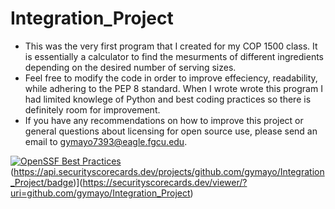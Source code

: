 # Integration_Project
- This was the very first program that I created for my COP 1500 class. It is essentially a calculator to find the mesurments of different ingredients depending on the desired number of serving sizes.
- Feel free to modify the code in order to improve effeciency, readability, while adhering to the PEP 8 standard. When I wrote wrote this program I had limited knowlege of Python and best coding practices so there is definitely room for improvement.
- If you have any recommendations on how to improve this project or general questions about licensing for open source use,  please send an email to gymayo7393@eagle.fgcu.edu.

[![OpenSSF Best Practices](https://www.bestpractices.dev/projects/8508/badge)](https://www.bestpractices.dev/projects/8508)
(https://api.securityscorecards.dev/projects/github.com/gymayo/Integration_Project/badge)](https://securityscorecards.dev/viewer/?uri=github.com/gymayo/Integration_Project)
